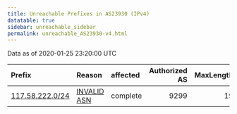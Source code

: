 ```yaml
---
title: Unreachable Prefixes in AS23930 (IPv4)
datatable: true
sidebar: unreachable_sidebar
permalink: unreachable_AS23930-v4.html
---
```


Data as of 2020-01-25 23:20:00 UTC


<div class="datatable-begin"></div>

| Prefix                                                   | Reason                                                                                                 | affected   |   Authorized AS |   MaxLength | Anchor                                       |   unreachable /24s |
|:---------------------------------------------------------|:-------------------------------------------------------------------------------------------------------|:-----------|----------------:|------------:|:---------------------------------------------|-------------------:|
| [117.58.222.0/24](https://stat.ripe.net/117.58.222.0/24) | [INVALID ASN](https://rpki-validator.ripe.net/announcement-preview?asn=AS23930&prefix=117.58.222.0/24) | complete   |            9299 |          19 | [APNIC](unreachable_APNIC_RPKI_Root-v4.html) |                  1 |

<div class="datatable-end"></div>